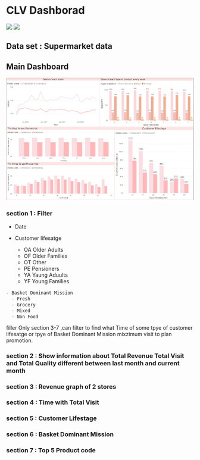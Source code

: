
# CLV Dashborad
[![](https://img.shields.io/badge/-Dashboard-blue)](#) [![](https://img.shields.io/badge/-Power--BI-blue)](#) 
## Data set : Supermarket data

## Main Dashboard
![Supermarket_Dashboard](./CLV.JPG)

### section 1 : Filter
   - Date 
   
   - Customer lifesatge 
      - OA  Older Adults
      - OF  Older Families
      - OT  Other
      - PE  Pensioners
      - YA  Yaung Aduults
      - YF  Young Families
      
    - Basket Dominant Mission
      - Fresh
      - Grocery
      - Mixed
      - Non Food
  filler Only section 3-7 ,can filter to find what Time of some tpye of customer lifesatge or tpye of Basket Dominant Mission mixzimum visit to plan promotion.
  
  ### section 2 : Show information about Total Revenue Total Visit and Total Quality different between last month and current month 
  
  ### section 3 : Revenue graph of 2 stores
  
  ### section 4 : Time with Total Visit
  
  ### section 5 : Customer Lifestage
  
  ### section 6 : Basket Dominant Mission
  
  ### section 7 : Top 5 Product code
